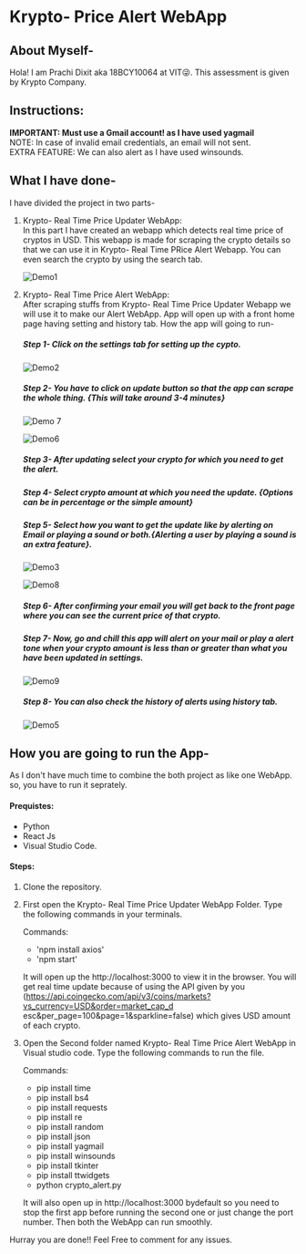 # Krypto- Price Alert WebApp

## About Myself-
 Hola! I am Prachi Dixit aka 18BCY10064 at VIT😜.
 This assessment is given by Krypto Company.
 
## Instructions:
**IMPORTANT: Must use a Gmail account! as I have used yagmail**
<br> NOTE: In case of invalid email credentials, an email will not sent.
<br> EXTRA FEATURE: We can also alert as I have used winsounds.

## What I have done-
I have divided the project in two parts-
1. Krypto- Real Time Price Updater WebApp: 
      <br> In this part I have created an webapp which detects real time price of cryptos in USD. This webapp is made for scraping the crypto details so that we can use it in Krypto- Real Time PRice Alert Webapp. 
      You can even search the crypto by using the search tab.
      
      ![Demo1](https://user-images.githubusercontent.com/53315283/132959970-ca027f76-d3cd-43c1-a786-3af5e7ebd153.PNG)
      
2. Krypto- Real Time Price Alert WebApp: 
      <br> After scraping stuffs from Krypto- Real Time Price Updater Webapp we will use it to make our Alert WebApp.
      App will open up with a front home page having setting and history tab. How the app will going to run-
      
      ##### Step 1- Click on the settings tab for setting up the cypto.
      
      ![Demo2](https://user-images.githubusercontent.com/53315283/132959972-48b0daf4-f9e5-4464-aec4-f8295d768946.PNG)
      
      ##### Step 2- You have to click on update button so that the app can scrape the whole thing. {This will take around 3-4 minutes}
      
      ![Demo 7](https://user-images.githubusercontent.com/53315283/132960525-4777ed96-7f3f-4549-985c-09b8d177cd3f.PNG)
      
      ![Demo6](https://user-images.githubusercontent.com/53315283/132960528-73a4990e-372a-46b0-86ac-297a0c0d0ff4.PNG)
      
      ##### Step 3- After updating select your crypto for which you need to get the alert.
       
      ##### Step 4- Select crypto amount at which you need the update. {Options can be in percentage or the simple amount}
      
      ##### Step 5- Select how you want to get the update like by alerting on Email or playing a sound or both.{Alerting a user by playing a sound is an extra feature}.
      
      ![Demo3](https://user-images.githubusercontent.com/53315283/132959974-ef642ee2-9fb4-47ae-ae37-b08cbc626d87.PNG)
      
      ![Demo8](https://user-images.githubusercontent.com/53315283/132960626-4c2938d2-855b-4775-8814-5c1e5c53af7e.PNG)
      
      ##### Step 6- After confirming your email you will get back to the front page where you can see the current price of that crypto.
      
      ##### Step 7- Now, go and chill this app will alert on your mail or play a alert tone when your crypto amount is less than or greater than what you have been updated in settings.
      
      ![Demo9](https://user-images.githubusercontent.com/53315283/132960689-5ef0aece-b5e9-444f-8c46-fefc013c22e8.PNG)

      ##### Step 8- You can also check the history of alerts using history tab.
      
      ![Demo5](https://user-images.githubusercontent.com/53315283/132959988-9d27d079-34da-4fd4-a086-48cfafddade8.PNG)
      
 ## How you are going to run the App-
 As I don't have much time to combine the both project as like one WebApp. so, you have to run it seprately. 
 
#### Prequistes:
 
   - Python
   - React Js
   - Visual Studio Code.

#### Steps:

   1. Clone the repository.
   2. First open the Krypto- Real Time Price Updater WebApp Folder. Type the following commands in your terminals.
       
       Commands:
        - 'npm install axios'
        - 'npm start'
       
       It will open up the http://localhost:3000 to view it in the browser. You will get real time update because of using the API given by you (https://api.coingecko.com/api/v3/coins/markets?vs_currency=USD&order=market_cap_d esc&per_page=100&page=1&sparkline=false) which gives USD amount of each crypto.
   3. Open the Second folder named Krypto- Real Time Price Alert WebApp in Visual studio code. Type the following commands to run the file.
       
       Commands:
        - pip install time
        - pip install bs4
        - pip install requests
        - pip install re
        - pip install random
        - pip install json
        - pip install yagmail
        - pip install winsounds
        - pip install tkinter
        - pip install ttwidgets
        - python crypto_alert.py
       
       It will also open up in http://localhost:3000 bydefault so you need to stop the first app before running the second one or just change the port number. Then both the WebApp can run smoothly.
       
 Hurray you are done!! 
 Feel Free to comment for any issues.
       

       
       
       
       
       
 
        
      
      
